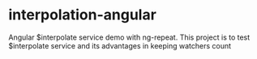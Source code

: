 # interpolation-angular
Angular $interpolate service demo with ng-repeat.
This project is to test $interpolate service and its advantages in keeping watchers count
